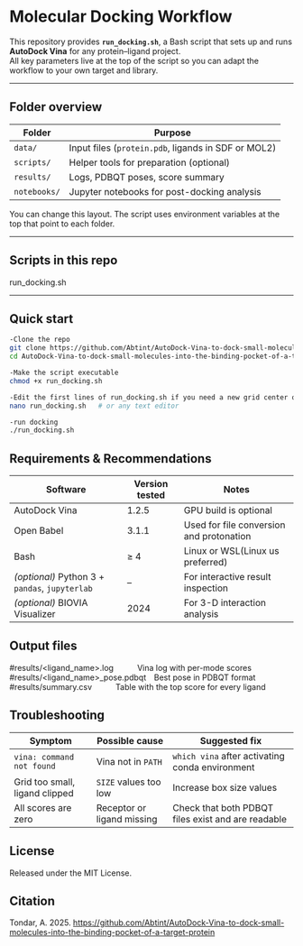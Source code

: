 # Molecular Docking Workflow

This repository provides **`run_docking.sh`**, a Bash script that sets up and runs **AutoDock Vina** for any protein–ligand project.  
All key parameters live at the top of the script so you can adapt the workflow to your own target and library.

---

## Folder overview

| Folder           | Purpose                                    |
|------------------|--------------------------------------------|
| `data/`          | Input files (`protein.pdb`, ligands in SDF or MOL2) |
| `scripts/`       | Helper tools for preparation (optional)    |
| `results/`       | Logs, PDBQT poses, score summary           |
| `notebooks/`     | Jupyter notebooks for post-docking analysis |

You can change this layout. The script uses environment variables at the top that point to each folder.

---

## Scripts in this repo

run_docking.sh

---

## Quick start

```bash
-Clone the repo
git clone https://github.com/Abtint/AutoDock-Vina-to-dock-small-molecules-into-the-binding-pocket-of-a-target-protein.git
cd AutoDock-Vina-to-dock-small-molecules-into-the-binding-pocket-of-a-target-protein

-Make the script executable
chmod +x run_docking.sh

-Edit the first lines of run_docking.sh if you need a new grid center or size
nano run_docking.sh   # or any text editor

-run docking
./run_docking.sh
```

## Requirements & Recommendations  
| Software                                       | Version tested | Notes                                    |
| ---------------------------------------------- | -------------- | ---------------------------------------- |
| AutoDock Vina                                  | 1.2.5          | GPU build is optional                    |
| Open Babel                                     | 3.1.1          | Used for file conversion and protonation |
| Bash                                           | ≥ 4            | Linux or WSL(Linux us preferred)         |
| *(optional)* Python 3 + `pandas`, `jupyterlab` | –              | For interactive result inspection        |
| *(optional)* BIOVIA Visualizer                 | 2024           | For 3-D interaction analysis             |


## Output files
#results/<ligand_name>.log   Vina log with per-mode scores
#results/<ligand_name>_pose.pdbqt Best pose in PDBQT format
#results/summary.csv   Table with the top score for every ligand


## Troubleshooting
| Symptom                        | Possible cause             | Suggested fix                                      |
| ------------------------------ | -------------------------- | -------------------------------------------------- |
| `vina: command not found`      | Vina not in `PATH`         | `which vina` after activating conda environment    |
| Grid too small, ligand clipped | `SIZE` values too low      | Increase box size values                           |
| All scores are zero            | Receptor or ligand missing | Check that both PDBQT files exist and are readable |

## License 
Released under the MIT License. 

## Citation
Tondar, A. 2025. https://github.com/Abtint/AutoDock-Vina-to-dock-small-molecules-into-the-binding-pocket-of-a-target-protein





